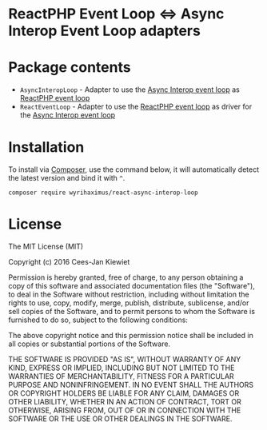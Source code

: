 # ReactPHP Event Loop <=> Async Interop Event Loop adapters

# Package contents

* `AsyncInteropLoop` - Adapter to use the [Async Interop event loop](https://github.com/async-interop/event-loop) as [ReactPHP event loop](https://github.com/reactphp/event-loop)
* `ReactEventLoop` - Adapter to use the [ReactPHP event loop](https://github.com/reactphp/event-loop) as driver for the [Async Interop event loop](https://github.com/async-interop/event-loop)

# Installation

To install via [Composer](http://getcomposer.org/), use the command below, it will automatically detect the latest version and bind it with `^`.

```
composer require wyrihaximus/react-async-interop-loop 
```

# License

The MIT License (MIT)

Copyright (c) 2016 Cees-Jan Kiewiet

Permission is hereby granted, free of charge, to any person obtaining a copy
of this software and associated documentation files (the "Software"), to deal
in the Software without restriction, including without limitation the rights
to use, copy, modify, merge, publish, distribute, sublicense, and/or sell
copies of the Software, and to permit persons to whom the Software is
furnished to do so, subject to the following conditions:

The above copyright notice and this permission notice shall be included in all
copies or substantial portions of the Software.

THE SOFTWARE IS PROVIDED "AS IS", WITHOUT WARRANTY OF ANY KIND, EXPRESS OR
IMPLIED, INCLUDING BUT NOT LIMITED TO THE WARRANTIES OF MERCHANTABILITY,
FITNESS FOR A PARTICULAR PURPOSE AND NONINFRINGEMENT. IN NO EVENT SHALL THE
AUTHORS OR COPYRIGHT HOLDERS BE LIABLE FOR ANY CLAIM, DAMAGES OR OTHER
LIABILITY, WHETHER IN AN ACTION OF CONTRACT, TORT OR OTHERWISE, ARISING FROM,
OUT OF OR IN CONNECTION WITH THE SOFTWARE OR THE USE OR OTHER DEALINGS IN THE
SOFTWARE.
